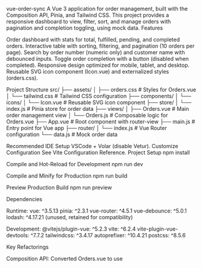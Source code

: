 vue-order-sync
A Vue 3 application for order management, built with the Composition API, Pinia, and Tailwind CSS. This project provides a responsive dashboard to view, filter, sort, and manage orders with pagination and completion toggling, using mock data.
Features

Order dashboard with stats for total, fulfilled, pending, and completed orders.
Interactive table with sorting, filtering, and pagination (10 orders per page).
Search by order number (numeric only) and customer name with debounced inputs.
Toggle order completion with a button (disabled when completed).
Responsive design optimized for mobile, tablet, and desktop.
Reusable SVG icon component (Icon.vue) and externalized styles (orders.css).

Project Structure
src/
├── assets/
│   ├── orders.css          # Styles for Orders.vue
│   └── tailwind.css        # Tailwind CSS configuration
├── components/
│   └── icons/
│       └── Icon.vue        # Reusable SVG icon component
├── store/
│   └── index.js            # Pinia store for order data
├── views/
│   ├── Orders.vue          # Main order management view
│   └── Orders.js           # Composable logic for Orders.vue
├── App.vue                 # Root component with router-view
├── main.js                 # Entry point for Vue app
├── router/
│   └── index.js            # Vue Router configuration
└── data.js                 # Mock order data

Recommended IDE Setup
VSCode + Volar (disable Vetur).
Customize Configuration
See Vite Configuration Reference.
Project Setup
npm install

Compile and Hot-Reload for Development
npm run dev

Compile and Minify for Production
npm run build

Preview Production Build
npm run preview

Dependencies

Runtime:
vue: ^3.5.13
pinia: ^2.3.1
vue-router: ^4.5.1
vue-debounce: ^5.0.1
lodash: ^4.17.21 (unused, retained for compatibility)


Development:
@vitejs/plugin-vue: ^5.2.3
vite: ^6.2.4
vite-plugin-vue-devtools: ^7.7.2
tailwindcss: ^3.4.17
autoprefixer: ^10.4.21
postcss: ^8.5.6



Key Refactorings

Composition API: Converted Orders.vue to use <script setup> and moved logic to views/Orders.js.
Logic Separation: Extracted sorting, pagination, and search logic into Orders.js (composable).
Styles: Moved styles to assets/orders.css from Orders.vue.
SVG Icons: Created components/icons/Icon.vue for reusable icons (total-orders, fulfilled, pending, completed, search, sort, check).
Pinia Store: Manages order data, search queries, and completion state in store/index.js.
Debouncing: Uses vue-debounce for input debouncing, eliminating lodash/debounce.

Usage

Navigate to /orders (root / redirects).
Search orders by order number or customer name.
Sort table columns by clicking headers.
Paginate using "Previous" and "Next" buttons.
Mark orders as complete with the action button.

Notes

Adjust import paths in Orders.vue (e.g., ./Orders.js, ../assets/orders.css, ../components/icons/Icon.vue) if the structure changes.
data.js should contain ~100 orders; extend as needed.
Tailwind CSS is configured in assets/tailwind.css.
Vite powers fast development and builds.

Future Improvements

Add unit tests for Orders.js and Icon.vue.
Integrate a backend API for dynamic data.
Enhance filtering (e.g., by date or status).
Improve accessibility with ARIA attributes.

License
For demonstration purposes; no license unless specified by the owner.